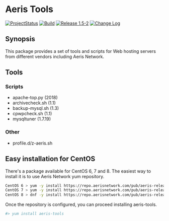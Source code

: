 # Aeris Tools

[![ProjectStatus](https://img.shields.io/badge/status-active-brightgreen.svg)](#)
[![Build](https://img.shields.io/travis/karljohns0n/pkg-aeris-tools/master.svg)](https://travis-ci.org/karljohns0n/pkg-aeris-tools)
[![Release 1.5-2](https://img.shields.io/badge/release-1.5--2-success.svg)](#)
[![Change Log](https://img.shields.io/badge/change-log-blue.svg?style=flat)](https://repo.aerisnetwork.com/stable/centos/6/x86_64/repoview/aeris-tools.html)

## Synopsis

This package provides a set of tools and scripts for Web hosting servers from different vendors including Aeris Network.

## Tools

### Scripts

* apache-top.py (2018)
* archivecheck.sh (1.1)
* backup-mysql.sh (1.3)
* cpwpcheck.sh (1.1)
* mysqltuner (1.7.19)

### Other

* profile.d/z-aeris.sh

## Easy installation for CentOS

There's a package available for CentOS 6, 7 and 8. The easiest way to install it is to use Aeris Network yum repository.

```bash
CentOS 6 > yum -y install https://repo.aerisnetwork.com/pub/aeris-release-6.rpm
CentOS 7 > yum -y install https://repo.aerisnetwork.com/pub/aeris-release-7.rpm
CentOS 8 > dnf -y install https://repo.aerisnetwork.com/pub/aeris-release-8.rpm
```
Once the repository is configured, you can proceed installing aeris-tools.

```bash
#> yum install aeris-tools
```
